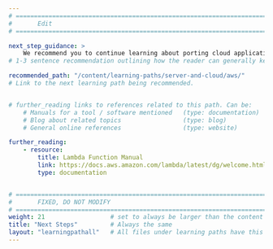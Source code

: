 ```yaml
---
# ================================================================================
#       Edit
# ================================================================================

next_step_guidance: >
    We recommend you to continue learning about porting cloud applications to the ARM architecture for increased performance and cost savings. The learning path on Lambda function is a great next step.
# 1-3 sentence recommendation outlining how the reader can generally keep learning about these topics, and a specific explanation of why the next step is being recommended.

recommended_path: "/content/learning-paths/server-and-cloud/aws/"
# Link to the next learning path being recommended.


# further_reading links to references related to this path. Can be:
    # Manuals for a tool / software mentioned   (type: documentation)
    # Blog about related topics                 (type: blog)
    # General online references                 (type: website) 

further_reading:
    - resource:
        title: Lambda Function Manual
        link: https://docs.aws.amazon.com/lambda/latest/dg/welcome.html
        type: documentation


# ================================================================================
#       FIXED, DO NOT MODIFY
# ================================================================================
weight: 21                  # set to always be larger than the content in this path, and one more than 'review'
title: "Next Steps"         # Always the same
layout: "learningpathall"   # All files under learning paths have this same wrapper
---
```



